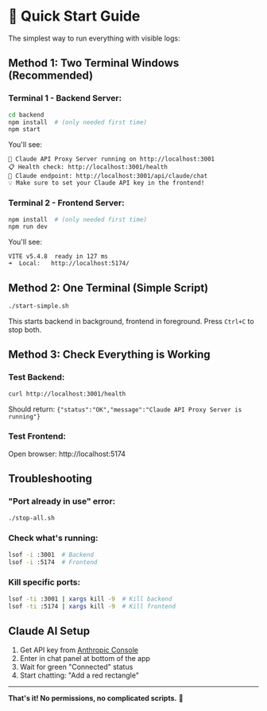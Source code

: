 # 🚀 Quick Start Guide

The simplest way to run everything with visible logs:

## Method 1: Two Terminal Windows (Recommended)

### Terminal 1 - Backend Server:
```bash
cd backend
npm install  # (only needed first time)
npm start
```

You'll see:
```
🚀 Claude API Proxy Server running on http://localhost:3001
📋 Health check: http://localhost:3001/health
🤖 Claude endpoint: http://localhost:3001/api/claude/chat
💡 Make sure to set your Claude API key in the frontend!
```

### Terminal 2 - Frontend Server:
```bash
npm install  # (only needed first time)  
npm run dev
```

You'll see:
```
VITE v5.4.8  ready in 127 ms
➜  Local:   http://localhost:5174/
```

## Method 2: One Terminal (Simple Script)

```bash
./start-simple.sh
```

This starts backend in background, frontend in foreground. Press `Ctrl+C` to stop both.

## Method 3: Check Everything is Working

### Test Backend:
```bash
curl http://localhost:3001/health
```

Should return: `{"status":"OK","message":"Claude API Proxy Server is running"}`

### Test Frontend:
Open browser: http://localhost:5174

## Troubleshooting

### "Port already in use" error:
```bash
./stop-all.sh
```

### Check what's running:
```bash
lsof -i :3001  # Backend
lsof -i :5174  # Frontend
```

### Kill specific ports:
```bash
lsof -ti :3001 | xargs kill -9  # Kill backend
lsof -ti :5174 | xargs kill -9  # Kill frontend
```

## Claude AI Setup

1. Get API key from [Anthropic Console](https://console.anthropic.com/)
2. Enter in chat panel at bottom of the app
3. Wait for green "Connected" status
4. Start chatting: "Add a red rectangle"

---

**That's it! No permissions, no complicated scripts.** 🎉 